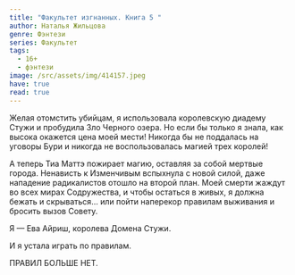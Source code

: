 ```yaml
---
title: "Факультет изгнанных. Книга 5 "
author: Наталья Жильцова
genre: Фэнтези
series: Факультет
tags:
  - 16+
  - фэнтези
image: /src/assets/img/414157.jpeg
have: true
read: true
---
```

Желая отомстить убийцам, я использовала королевскую диадему Стужи и пробудила Зло Черного озера. Но если бы только я знала, как высока окажется цена моей мести! Никогда бы не поддалась на уговоры Бури и никогда не воспользовалась магией трех королей!

А теперь Тиа Маттэ пожирает магию, оставляя за собой мертвые города. Ненависть к Изменчивым вспыхнула с новой силой, даже нападение радикалистов отошло на второй план. Моей смерти жаждут во всех мирах Содружества, и чтобы остаться в живых, я должна бежать и скрываться... или пойти наперекор правилам выживания и бросить вызов Совету.

Я — Ева Айриш, королева Домена Стужи.

И я устала играть по правилам.

ПРАВИЛ БОЛЬШЕ НЕТ.
